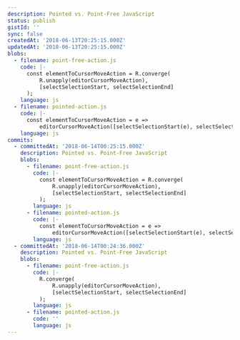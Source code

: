 ```yaml
---
description: Pointed vs. Point-Free JavaScript
status: publish
gistId: ''
sync: false
createdAt: '2018-06-13T20:25:15.000Z'
updatedAt: '2018-06-13T20:25:15.000Z'
blobs:
  - filename: point-free-action.js
    code: |-
      const elementToCursorMoveAction = R.converge(
          R.unapply(editorCursorMoveAction),
          [selectSelectionStart, selectSelectionEnd]
      );
    language: js
  - filename: pointed-action.js
    code: |-
      const elementToCursorMoveAction = e =>
          editorCursorMoveAction([selectSelectionStart(e), selectSelectionEnd(e)]);
    language: js
commits:
  - committedAt: '2018-06-14T00:25:15.000Z'
    description: Pointed vs. Point-Free JavaScript
    blobs:
      - filename: point-free-action.js
        code: |-
          const elementToCursorMoveAction = R.converge(
              R.unapply(editorCursorMoveAction),
              [selectSelectionStart, selectSelectionEnd]
          );
        language: js
      - filename: pointed-action.js
        code: |-
          const elementToCursorMoveAction = e =>
              editorCursorMoveAction([selectSelectionStart(e), selectSelectionEnd(e)]);
        language: js
  - committedAt: '2018-06-14T00:24:36.000Z'
    description: Pointed vs. Point-Free JavaScript
    blobs:
      - filename: point-free-action.js
        code: |-
          R.converge(
              R.unapply(editorCursorMoveAction),
              [selectSelectionStart, selectSelectionEnd]
          );
        language: js
      - filename: pointed-action.js
        code: ''
        language: js
---
```


